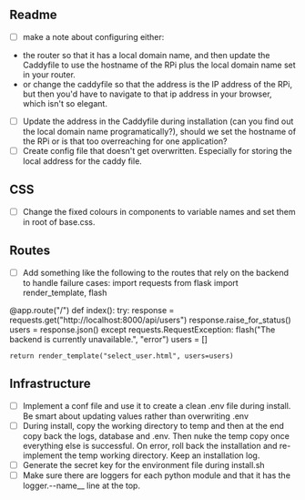 ## Readme
- [ ] make a note about configuring either:
* the router so that it has a local domain name, and then update the Caddyfile to use the hostname of the RPi plus the local domain name set in your router.
* or change the caddyfile so that the address is the IP address of the RPi, but then you'd have to navigate to that ip address in your browser, which isn't so elegant.
- [ ] Update the address in the Caddyfile during installation (can you find out the local domain name programatically?), should we set the hostname of the RPi or is that too overreaching for one application?
- [ ] Create config file that doesn't get overwritten. Especially for storing the local address for the caddy file. 

## CSS
- [ ] Change the fixed colours in components to variable names and set them in root of base.css.

## Routes
- [ ] Add something like the following to the routes that rely on the backend to handle failure cases:
import requests
from flask import render_template, flash

@app.route("/")
def index():
    try:
        response = requests.get("http://localhost:8000/api/users")
        response.raise_for_status()
        users = response.json()
    except requests.RequestException:
        flash("The backend is currently unavailable.", "error")
        users = []

    return render_template("select_user.html", users=users)


## Infrastructure
- [ ] Implement a conf file and use it to create a clean .env file during install. Be smart about updating values rather than overwriting .env
- [ ] During install, copy the working directory to temp and then at the end copy back the logs, database and .env. Then nuke the temp copy once everything else is successful. On error, roll back the installation and re-implement the temp working directory. Keep an installation log.
- [ ] Generate the secret key for the environment file during install.sh
- [ ] Make sure there are loggers for each python module and that it has the logger.--name__ line at the top.